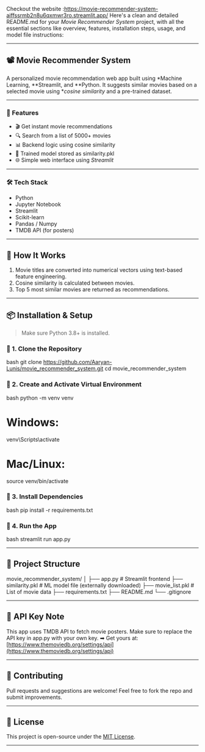 Checkout the website :https://movie-recommender-system-aiffssrmb2n8u6qxmwr3ro.streamlit.app/
Here's a clean and detailed README.md for your *Movie Recommender System* project, with all the essential sections like overview, features, installation steps, usage, and model file instructions:

---

## 📽 Movie Recommender System

A personalized movie recommendation web app built using *Machine Learning, **Streamlit, and **Python. It suggests similar movies based on a selected movie using **cosine similarity* and a pre-trained dataset.

---

### 🚀 Features

* 🎬 Get instant movie recommendations
* 🔍 Search from a list of 5000+ movies
* 📊 Backend logic using cosine similarity
* 🧠 Trained model stored as similarity.pkl
* 🌐 Simple web interface using *Streamlit*

---

### 🛠 Tech Stack

* Python
* Jupyter Notebook
* Streamlit
* Scikit-learn
* Pandas / Numpy
* TMDB API (for posters)

---

## 🧠 How It Works

1. Movie titles are converted into numerical vectors using text-based feature engineering.
2. Cosine similarity is calculated between movies.
3. Top 5 most similar movies are returned as recommendations.

---

## 📦 Installation & Setup

> Make sure Python 3.8+ is installed.

### 🔹 1. Clone the Repository

bash
git clone https://github.com/Aaryan-Lunis/movie_recommender_system.git
cd movie_recommender_system


### 🔹 2. Create and Activate Virtual Environment

bash
python -m venv venv
# Windows:
venv\Scripts\activate
# Mac/Linux:
source venv/bin/activate


### 🔹 3. Install Dependencies

bash
pip install -r requirements.txt


### 🔹 4. Run the App

bash
streamlit run app.py

---

## 📁 Project Structure


movie_recommender_system/
│
├── app.py                # Streamlit frontend
├── similarity.pkl        # ML model file (externally downloaded)
├── movie_list.pkl        # List of movie data
├── requirements.txt
├── README.md
└── .gitignore


---

## 🔐 API Key Note

This app uses TMDB API to fetch movie posters.
Make sure to replace the API key in app.py with your own key.
➡ Get yours at: [https://www.themoviedb.org/settings/api](https://www.themoviedb.org/settings/api)

---

## 🤝 Contributing

Pull requests and suggestions are welcome!
Feel free to fork the repo and submit improvements.

---

## 📄 License

This project is open-source under the [MIT License](LICENSE).

---
